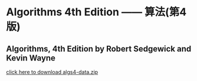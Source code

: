 # Algorithms 4th Edition —— 算法(第4版)
## Algorithms, 4th Edition by Robert Sedgewick and Kevin Wayne
[click here to download algs4-data.zip](http://algs4.cs.princeton.edu/code/algs4-data.zip)
